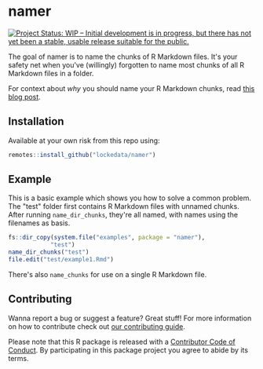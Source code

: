 # namer

[![Project Status: WIP – Initial development is in progress, but there has not yet been a stable, usable release suitable for the public.](http://www.repostatus.org/badges/latest/wip.svg)](http://www.repostatus.org/#wip)

The goal of namer is to name the chunks of R Markdown files. It's your safety net when you've (willingly) forgotten to name most chunks of all R Markdown files in a folder.

For context about _why_ you should name your R Markdown chunks, read [this blog post](https://masalmon.eu/2017/08/08/chunkpets/).

## Installation

Available at your own risk from this repo using:

``` r
remotes::install_github("lockedata/namer")
```

## Example

This is a basic example which shows you how to solve a common problem. The "test" folder first contains R Markdown files with unnamed chunks. After running `name_dir_chunks`, they're all named, with names using the filenames as basis.

``` r
fs::dir_copy(system.file("examples", package = "namer"),
            "test")
name_dir_chunks("test")
file.edit("test/example1.Rmd")
```

There's also `name_chunks` for use on a single R Markdown file.

## Contributing

Wanna report a bug or suggest a feature? Great stuff! For more information on how to contribute check out [our contributing guide](.github/CONTRIBUTING.md). 

 Please note that this R package is released with a [Contributor Code of Conduct](CODE_OF_CONDUCT.md). By participating in this package project you agree to abide by its terms.

